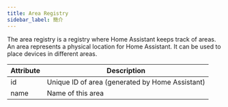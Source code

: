 ```yaml
---
title: Area Registry
sidebar_label: 簡介
---
```


The area registry is a registry where Home Assistant keeps track of areas. An area represents a physical location for Home Assistant. It can be used to place devices in different areas.

| Attribute | Description                                     |
| --------- | ----------------------------------------------- |
| id        | Unique ID of area (generated by Home Assistant) |
| name      | Name of this area                               |